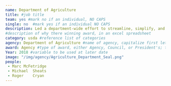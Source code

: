 ```yaml
---
name: Department of Agriculture
title: #job title
team: yes #mark no if an individual, NO CAPS
single: no  #mark yes if an individual NO CAPS
description: Led a department-wide effort to streamline, simplify, and clarify USDA policies and improve labor relation activities. These changes have inspired senior leadership and employee confidence and strengthened the Department’s accountability to Congress and the American people.
#description of why there winning award, in an excel spreadsheet
category: usda #reference list of categories
agency: Department of Agriculture #name of agency, capitalize first letter of each name
award: Agency #type of award, either Agency, Council, or President's; this is case sensitive so make sure to match the options listed exactly. This section generates the format of the card
Year: 2018 #variable to be used at later date
image: "/img/agency/Agriculture_Department_Seal.png"
people:
 - Marc	McFetridge
 - Michael	Sheats
 - Roger	Cryan
---
```

